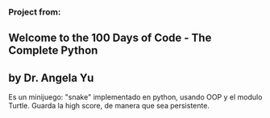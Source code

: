 ### Project from:

## Welcome to the 100 Days of Code - The Complete Python

## by Dr. Angela Yu

Es un minijuego: "snake" implementado en python, usando OOP y el modulo Turtle. Guarda la high score, de manera que sea persistente.
